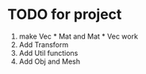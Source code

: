 # TODO for project

1. make Vec * Mat and Mat * Vec work
2. Add Transform
3. Add Util functions 
4. Add Obj and Mesh


